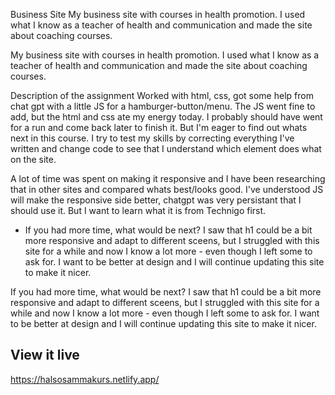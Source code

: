 
Business Site
My business site with courses in health promotion. I used what I know as a teacher of health and communication and made the site about coaching courses.

My business site with courses in health promotion.
I used what I know as a teacher of health and communication and made the site about coaching courses.

Description of the assignment
Worked with html, css, got some help from chat gpt with a little JS for a hamburger-button/menu. The JS went fine to add, but the html and css ate my energy today. I probably should have went for a run and come back later to finish it. But I'm eager to find out whats next in this course. I try to test my skills by correcting everything I've written and change code to see that I understand which element does what on the site.

A lot of time was spent on making it responsive and I have been researching that in other sites and compared whats best/looks good. I've understood JS will make the responsive side better, chatgpt was very persistant that I should use it. But I want to learn what it is from Technigo first.

- If you had more time, what would be next?
I saw that h1 could be a bit more responsive and adapt to different sceens, but I struggled with this site for a while and now I know a lot more - even though I left some to ask for. I want to be better at design and I will continue updating this site to make it nicer.

If you had more time, what would be next? I saw that h1 could be a bit more responsive and adapt to different sceens, but I struggled with this site for a while and now I know a lot more - even though I left some to ask for. I want to be better at design and I will continue updating this site to make it nicer.

## View it live
https://halsosammakurs.netlify.app/
